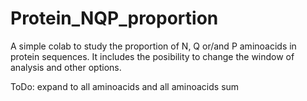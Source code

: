 # Protein_NQP_proportion

A simple colab to study the proportion of N, Q or/and P aminoacids in protein sequences.
It includes the posibility to change the window of analysis and other options.

ToDo: expand to all aminoacids and all aminoacids sum
